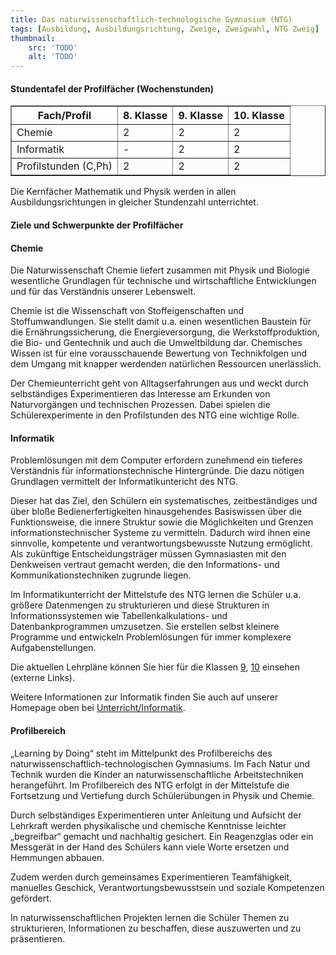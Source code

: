 ```yaml
---
title: Das naturwissenschaftlich-technologische Gymnasium (NTG)
tags: [Ausbildung, Ausbildungsrichtung, Zweige, Zweigwahl, NTG Zweig]
thumbnail: 
    src: 'TODO'
    alt: 'TODO'
---
```


<h4>Stundentafel der Profilfächer (Wochenstunden)</h4>

<table border="1">
    <tr>
        <th>Fach/Profil</th>
        <th>8. Klasse</th>
        <th>9. Klasse</th>
        <th>10. Klasse</th>
    </tr>
    <tr>
        <td>Chemie</td>
        <td>2</td>
        <td>2</td>
        <td>2</td>
    </tr>
    <tr>
        <td>Informatik</td>
        <td>-</td>
        <td>2</td>
        <td>2</td>
    </tr>
    <tr>
        <td>Profilstunden (C,Ph)</td>
        <td>2</td>
        <td>2</td>
        <td>2</td>
    </tr>
</table>

Die Kernfächer Mathematik und Physik werden in allen
Ausbildungsrichtungen in gleicher Stundenzahl unterrichtet.

<h4>Ziele und Schwerpunkte der Profilfächer</h4>
<h4>Chemie</h4>

Die Naturwissenschaft Chemie liefert zusammen mit Physik und Biologie wesentliche Grundlagen für technische und wirtschaftliche Entwicklungen und für das Verständnis unserer Lebenswelt.

Chemie ist die Wissenschaft von Stoffeigenschaften und Stoffumwandlungen. Sie stellt damit u.a. einen wesentlichen Baustein für die Ernährungssicherung, die Energieversorgung, die Werkstoffproduktion, die Bio- und Gentechnik und auch die Umweltbildung dar. Chemisches Wissen ist für eine vorausschauende Bewertung von Technikfolgen und dem Umgang mit knapper werdenden natürlichen Ressourcen unerlässlich.

Der Chemieunterricht geht von Alltagserfahrungen aus und weckt durch selbständiges Experimentieren das Interesse am Erkunden von Naturvorgängen und technischen Prozessen. Dabei spielen die Schülerexperimente in den Profilstunden des NTG eine wichtige Rolle.

<h4>Informatik</h4>

Problemlösungen mit dem Computer erfordern zunehmend ein tieferes Verständnis für informationstechnische Hintergründe. Die dazu nötigen Grundlagen vermittelt der Informatikuntericht des NTG.

Dieser hat das Ziel, den Schülern ein systematisches, zeitbeständiges und über bloße Bedienerfertigkeiten hinausgehendes Basiswissen über die Funktionsweise, die innere Struktur sowie die Möglichkeiten und Grenzen informationstechnischer Systeme zu vermitteln. Dadurch wird ihnen eine sinnvolle, kompetente und verantwortungsbewusste Nutzung ermöglicht.  Als zukünftige  Entscheidungsträger müssen Gymnasiasten mit den Denkweisen vertraut gemacht werden, die den Informations- und Kommunikationstechniken zugrunde liegen.

Im Informatikunterricht der Mittelstufe des NTG lernen die Schüler u.a. größere Datenmengen zu strukturieren und diese Strukturen in Informationssystemen wie Tabellenkalkulations- und Datenbankprogrammen umzusetzen. Sie erstellen selbst kleinere Programme und entwickeln Problemlösungen für immer komplexere Aufgabenstellungen.

Die aktuellen Lehrpläne können Sie hier für die Klassen
<a href="https://www.lehrplanplus.bayern.de/fachlehrplan/gymnasium/9/informatik" title='Informatik Lehrplan Klassenstufe 9'>9<?= $pfeil ?></a>,
<a href="https://www.lehrplanplus.bayern.de/fachlehrplan/gymnasium/10/informatik" title='Informatik Lehrplan Klassenstufe 10'>10<?= $pfeil ?></a>
einsehen (externe Links).

Weitere Informationen zur Informatik finden Sie auch auf unserer Homepage oben bei <a href="http://localhost/tag/Informatik">Unterricht/Informatik</a>.

<h4>Profilbereich</h4>

„Learning by Doing“ steht im Mittelpunkt des Profilbereichs des naturwissenschaftlich-technologischen Gymnasiums. Im Fach Natur und Technik wurden die Kinder an naturwissenschaftliche Arbeitstechniken herangeführt. Im Profilbereich des NTG erfolgt in der Mittelstufe die Fortsetzung und Vertiefung durch Schülerübungen in Physik und Chemie.

Durch selbständiges Experimentieren unter Anleitung und Aufsicht der Lehrkraft werden physikalische und chemische Kenntnisse leichter „begreifbar“ gemacht und nachhaltig gesichert. Ein Reagenzglas oder ein Messgerät in der Hand des Schülers kann viele Worte ersetzen und Hemmungen abbauen.

Zudem werden durch gemeinsames Experimentieren Teamfähigkeit, manuelles Geschick, Verantwortungsbewusstsein und soziale Kompetenzen gefördert.

In naturwissenschaftlichen Projekten lernen die Schüler Themen zu strukturieren, Informationen zu beschaffen, diese auszuwerten und zu präsentieren.
